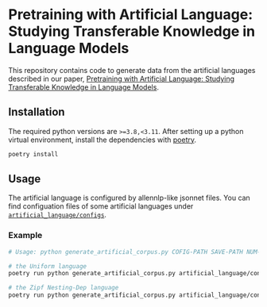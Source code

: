 # Pretraining with Artificial Language: Studying Transferable Knowledge in Language Models

This repository contains code to generate data from the artificial languages described in our paper, [Pretraining with Artificial Language: Studying Transferable Knowledge in Language Models](https://arxiv.org/abs/2203.10326).

## Installation
The required python versions are `>=3.8,<3.11`.
After setting up a python virtual environment, install the dependencies with [poetry](https://python-poetry.org/).

```bash
poetry install
```

## Usage
The artificial language is configured by allennlp-like jsonnet files.
You can find configuation files of some artificial languages under [`artificial_language/configs`](artificial_language/configs).

### Example
```bash
# Usage: python generate_artificial_corpus.py COFIG-PATH SAVE-PATH NUM-SENTENCES

# the Uniform language
poetry run python generate_artificial_corpus.py artificial_language/configs/no_structure_uniform.jsonnet data/uniform.txt 10000

# the Zipf Nesting-Dep language
poetry run python generate_artificial_corpus.py artificial_language/configs/dependency_nesting_zipf.jsonnet data/dependency_nesting_zipf.txt 10000
```